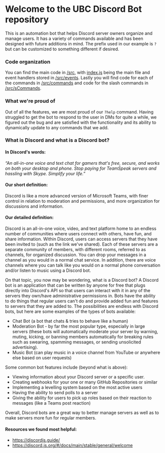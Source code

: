 # Welcome to the UBC Discord Bot repository
This is an automation bot that helps Discord server owners organize and manage users. It has a variety of commands available and has been designed with future additions in mind. The prefix used in our example is `?` but can be customized to something different if desired.

### Code organization
You can find the main code in [/src](src), with [index.js](src/index.js) being the main file and event handlers stored in [/src/events](src/events). Lastly you will find code for each of the commands in [/src/commands](src/commands) and code for the slash commands in [/src/sCommands](src/sCommands).

### What we're proud of
Out of all the features, we are most proud of our `?help` command. Having struggled to get the bot to respond to the user in DMs for quite a while,
we figured out the bug and are satisfied with the functionality and its ability to dynamically update to any commands that we add.

### What is Discord and what is a Discord bot?

#### In Discord's words:
*“An all-in-one voice and text chat for gamers that's free, secure, and works on both your desktop and phone. Stop paying for TeamSpeak servers and hassling with Skype. Simplify your life.”*

#### Our short definition:
Discord is like a more advanced version of Microsoft Teams, with finer control in relation to moderation and permissions, and more organization for discussions and information.

#### Our detailed definition:
Discord is an all-in-one voice, video, and text platform home to an endless number of communities where users connect with others, have fun, and share information. Within Discord, users can access servers that they have been invited to (such as the link we've shared). Each of these servers are a separate community of members, with different rooms, referred to as channels, for organized discussion. You can drop your messages in a channel as you would in a normal chat service. In addition, there are voice channels where you can talk like you would on a normal phone conversation and/or listen to music using a Discord bot.

On that topic, you now may be wondering, what is a Discord bot? A Discord bot is an application that can be written by anyone for free that plugs directly into Discord's API so that users can interact with it in any of the servers they own/have administrative permissions in. Bots have the ability to do things that regular users can't do and provide added fun and features to servers that they are added to. The possibilities are endless with Discord bots, but here are some examples of the types of bots available:

- Chat Bot (a bot that chats & tries to behave like a human)
- Moderation Bot - by far the most popular type, especially in large servers (these bots will automatically moderate your server by warning, muting, kicking, or banning members automatically for breaking rules such as swearing, spamming messages, or sending unsolicited advertising).
- Music Bot (can play music in a voice channel from YouTube or anywhere else based on user requests)

Some common bot features include (beyond what is above):
- Viewing information about your Discord server or a specific user.
- Creating webhooks for your one or many GitHub Repositories or similar
- Implementing a levelling system based on the most active users
- Having the ability to send polls to a server
- Giving the ability for users to pick up roles based on their reaction to messages (like a Teams post reaction)

Overall, Discord bots are a great way to better manage servers as well as to make servers more fun for regular members.

#### Resources we found most helpful:
- https://discordjs.guide/
- https://discord.js.org/#/docs/main/stable/general/welcome

